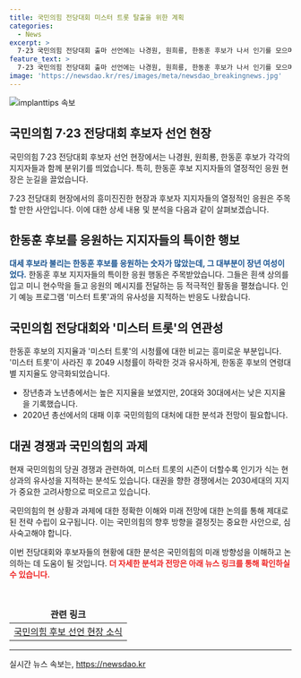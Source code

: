 ```yaml
---
title: 국민의힘 전당대회 미스터 트롯 탈출을 위한 계획
categories:
  - News
excerpt: >
  7·23 국민의힘 전당대회 출마 선언에는 나경원, 원희룡, 한동훈 후보가 나서 인기를 모으며 뜨거운 응원을 받았다. 한동훈 후보는 장년 여성을 중심으로 열렬한 지지를 얻었고, 이에 대세 후보라 불리는 그를 응원하는 풍경은 독특했다. 이는 야권의 전유물이던 팬덤이 국민의힘에도 눈에 띄게 확산됨을 보여주었다. 또한, 이번 전당대회에서 몇몇 국민의힘 인사와 취재진의 반응도 눈길을 끌었다. 현재 대권·당권 여론조사에서 한동훈 후보의 선두를 다투는 상황이지만 연령대별로는 양극화돼 있어 당권 경쟁이 어떻게 흘러갈지 주목된다.
feature_text: >
  7·23 국민의힘 전당대회 출마 선언에는 나경원, 원희룡, 한동훈 후보가 나서 인기를 모으며 뜨거운 응원을 받았다. 한동훈 후보는 장년 여성을 중심으로 열렬한 지지를 얻었고, 이에 대세 후보라 불리는 그를 응원하는 풍경은 독특했다. 이는 야권의 전유물이던 팬덤이 국민의힘에도 눈에 띄게 확산됨을 보여주었다. 또한, 이번 전당대회에서 몇몇 국민의힘 인사와 취재진의 반응도 눈길을 끌었다. 현재 대권·당권 여론조사에서 한동훈 후보의 선두를 다투는 상황이지만 연령대별로는 양극화돼 있어 당권 경쟁이 어떻게 흘러갈지 주목된다.
image: 'https://newsdao.kr/res/images/meta/newsdao_breakingnews.jpg'
---
```


<p><img src="https://newsdao.kr/res/images/meta/newsdao_breakingnews.jpg" alt="implanttips 속보" /></p>

<h2 data-ke-size="size26">국민의힘 7·23 전당대회 후보자 선언 현장</h2>

<p>국민의힘 7·23 전당대회 후보자 선언 현장에서는 나경원, 원희룡, 한동훈 후보가 각각의 지지자들과 함께 분위기를 띄었습니다. 특히, 한동훈 후보 지지자들의 열정적인 응원 현장은 눈길을 끌었습니다. </p>

<p data-ke-size="size16">7·23 전당대회 현장에서의 흥미진진한 현장과 후보자 지지자들의 열정적인 응원은 주목할 만한 사안입니다. 이에 대한 상세 내용 및 분석을 다음과 같이 살펴보겠습니다.</p>

<h2 data-ke-size="size24">한동훈 후보를 응원하는 지지자들의 특이한 행보</h2>

<p><b><span style="color: #1a5490;">대세 후보라 불리는 한동훈 후보를 응원하는 숫자가 많았는데, 그 대부분이 장년 여성이었다.</span></b> 한동훈 후보 지지자들의 특이한 응원 행동은 주목받았습니다. 그들은 흰색 상의를 입고 미니 현수막을 들고 응원의 메시지를 전달하는 등 적극적인 활동을 펼쳤습니다. 인기 예능 프로그램 '미스터 트롯'과의 유사성을 지적하는 반응도 나왔습니다. </p>

<h2 data-ke-size="size24">국민의힘 전당대회와 '미스터 트롯'의 연관성</h2>

<p>한동훈 후보의 지지율과 '미스터 트롯'의 시청률에 대한 비교는 흥미로운 부분입니다. '미스터 트롯'이 사라진 후 2049 시청률이 하락한 것과 유사하게, 한동훈 후보의 연령대별 지지율도 양극화되었습니다.</p>

<ul>
<li>장년층과 노년층에서는 높은 지지율을 보였지만, 20대와 30대에서는 낮은 지지율을 기록했습니다.</li>
<li>2020년 총선에서의 대패 이후 국민의힘의 대처에 대한 분석과 전망이 필요합니다.</li>
</ul>

<h2 data-ke-size="size24">대권 경쟁과 국민의힘의 과제</h2>

<p>현재 국민의힘의 당권 경쟁과 관련하여, 미스터 트롯의 시즌이 더할수록 인기가 식는 현상과의 유사성을 지적하는 분석도 있습니다. 대권을 향한 경쟁에서는 2030세대의 지지가 중요한 고려사항으로 떠오르고 있습니다.</p>

<p data-ke-size="size16">국민의힘의 현 상황과 과제에 대한 정확한 이해와 미래 전망에 대한 논의를 통해 제대로 된 전략 수립이 요구됩니다. 이는 국민의힘의 향후 방향을 결정짓는 중요한 사안으로, 심사숙고해야 합니다.</p>

<p>이번 전당대회와 후보자들의 현황에 대한 분석은 국민의힘의 미래 방향성을 이해하고 논의하는 데 도움이 될 것입니다. <b><span style="color: #ee2323;">더 자세한 분석과 전망은 아래 뉴스 링크를 통해 확인하실 수 있습니다.</span></b></p>

<p data-ke-size="size16">&nbsp;</p>

<table>
<thead>
<tr>
<td style="text-align: center; height: 17px;"><b>관련 링크</b></td>
</tr>
</thead>
<tbody>
<tr>
<td style="text-align: center; height: 17px;"><a href="링크">국민의힘 후보 선언 현장 소식</a></td>
</tr>
</tbody>
</table>

<hr>
실시간 뉴스 속보는, <a href="https://newsdao.kr" rel="dofollow">https://newsdao.kr</a>


